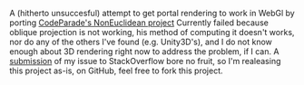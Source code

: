 A (hitherto unsuccesful) attempt to get portal rendering to work in WebGl
by porting [CodeParade's NonEuclidean project](https://github.com/HackerPoet/NonEuclidean)
Currently failed because oblique projection is not working, his method of computing it doesn't works,
nor do any of the others I've found (e.g. Unity3D's), and I do not know enough about 3D rendering
right now to address the problem, if I can. A [submission](https://stackoverflow.com/questions/63846991/calculating-oblique-projection-for-webgl)
of my issue to StackOverflow bore no fruit, so I'm realeasing this project as-is, on GitHub, feel free to fork this project.